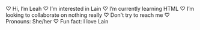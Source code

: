 ♡  Hi, I’m Leah
♡  I’m interested in Lain
♡  I’m currently learning HTML
♡  I’m looking to collaborate on nothing really
♡  Don't try to reach me 
♡  Pronouns: She/her
♡ Fun fact: I love Lain

<!---
LeahMKurian/LeahMKurian is a ✨ special ✨ repository because its `README.md` (this file) appears on your GitHub profile.
You can click the Preview link to take a look at your changes.
--->
